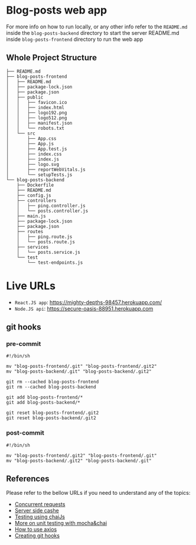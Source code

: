 # Blog-posts web app
For more info on how to run locally, or any other info refer to the `README.md` inside the `blog-posts-backend` directory to start the server README.md inside `blog-posts-frontend` directory to run the web app

## Whole Project Structure
```
├── README.md
├── blog-posts-frontend
│   ├── README.md
│   ├── package-lock.json
│   ├── package.json
│   ├── public
│   │   ├── favicon.ico
│   │   ├── index.html
│   │   ├── logo192.png
│   │   ├── logo512.png
│   │   ├── manifest.json
│   │   └── robots.txt
│   └── src
│       ├── App.css
│       ├── App.js
│       ├── App.test.js
│       ├── index.css
│       ├── index.js
│       ├── logo.svg
│       ├── reportWebVitals.js
│       └── setupTests.js
└── blog-posts-backend
    ├── Dockerfile
    ├── README.md
    ├── config.js
    ├── controllers
    │   ├── ping.controller.js
    │   └── posts.controller.js
    ├── main.js
    ├── package-lock.json
    ├── package.json
    ├── routes
    │   ├── ping.route.js
    │   └── posts.route.js
    ├── services
    │   └── posts.service.js
    └── test
        └── test-endpoints.js
```

# Live URLs
* `React.JS app`: https://mighty-depths-98457.herokuapp.com/
* `Node.JS api`: https://secure-oasis-88951.herokuapp.com


## git hooks
### pre-commit
```
#!/bin/sh

mv "blog-posts-frontend/.git" "blog-posts-frontend/.git2"
mv "blog-posts-backend/.git" "blog-posts-backend/.git2"

git rm --cached blog-posts-frontend
git rm --cached blog-posts-backend

git add blog-posts-frontend/*
git add blog-posts-backend/*

git reset blog-posts-frontend/.git2
git reset blog-posts-backend/.git2
```
### post-commit
```
#!/bin/sh

mv "blog-posts-frontend/.git2" "blog-posts-frontend/.git"
mv "blog-posts-backend/.git2" "blog-posts-backend/.git"
```
## References
Please refer to the bellow URLs if you need to understand any of the topics:
- [Concurrent requests](https://www.storyblok.com/tp/how-to-send-multiple-requests-using-axios)
- [Server side cashe](https://www.npmjs.com/package/apicache)
- [Testing using chaiJs](https://www.chaijs.com/)
- [More on unit testing with mocha&chai](https://buddy.works/guides/how-automate-nodejs-unit-tests-with-mocha-chai)
- [How to use axios](https://blog.logrocket.com/how-to-make-http-requests-like-a-pro-with-axios/)
- [Creating git hooks](https://stackoverflow.com/questions/34618950/git-ignore-git-folder)